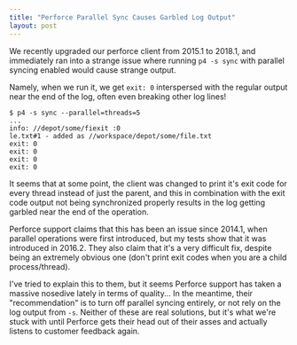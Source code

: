 ```yaml
---
title: "Perforce Parallel Sync Causes Garbled Log Output"
layout: post
---
```


We recently upgraded our perforce client from 2015.1 to 2018.1, and immediately ran into a strange issue where running `p4 -s sync` with parallel syncing enabled would cause strange output.

Namely, when we run it, we get `exit: 0` interspersed with the regular output near the end of the log, often even breaking other log lines!

```
$ p4 -s sync --parallel=threads=5
...
info: //depot/some/fiexit :0
le.txt#1 - added as //workspace/depot/some/file.txt
exit: 0
exit: 0
exit: 0
exit: 0
```

It seems that at some point, the client was changed to print it's exit code for every thread instead of just the parent, and this in combination with the exit code output not being synchronized properly results in the log getting garbled near the end of the operation.

Perforce support claims that this has been an issue since 2014.1, when parallel operations were first introduced, but my tests show that it was introduced in 2016.2. They also claim that it's a very difficult fix, despite being an extremely obvious one (don't print exit codes when you are a child process/thread).

I've tried to explain this to them, but it seems Perforce support has taken a massive nosedive lately in terms of quality... In the meantime, their "recommendation" is to turn off parallel syncing entirely, or not rely on the log output from `-s`. Neither of these are real solutions, but it's what we're stuck with until Perforce gets their head out of their asses and actually listens to customer feedback again.
